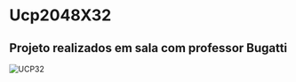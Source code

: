 # Ucp2048X32

Projeto realizados em sala com professor Bugatti
----------------------------
![UCP32](https://user-images.githubusercontent.com/53915449/76082192-8d0fc280-5f89-11ea-9cb3-e351ae222f89.png)
